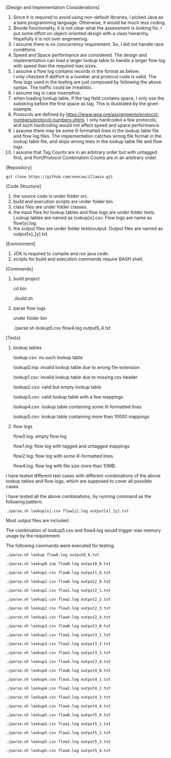 [Design and Implementation Considerations]

1. Since it is required to avoid using non-default libraries, I picked Java as a bare programming language. Otherwise, it would be much less coding.
2. Beside functionality, it is not clear what the assessment is looking for. I put some effort on object-oriented design with a class hierarchy. Hopefully it is not over engineering.
3. I assume there is no concurrency requirement. So, I did not handle race conditions.
4. Speed and Space performance are considered. The design and implementation can load a larger lookup table to handle a larger flow log with speed than the required max sizes.
5. I assume a flow log contains records in the format as below:   
    <version> <account-id> <interface-id> <srcaddr> <dstaddr> <srcport> <dstport> <protocol> <packets> <bytes> <start> <end> <action> <log-status>
I only checked if dstPort is a number and protocol code is valid. The flow logs used in the testing are just composed by following the above syntax. The traffic could be irrealistic.
6. I assume tag is case insensitive.
7. when loading lookup table, if the tag field contains space, I only use the substring before the first space as tag. This is illustrated by the given example.
8. Protocols are defined by https://www.iana.org/assignments/protocol-numbers/protocol-numbers.xhtml. I only hardcoded a few protocols, and such hardcoding would not affect speed and space performance.
9. I assume there may be some ill formatted lines in the lookup table file and flow log files. The implementation catches wrong file format in the lookup table file, and skips wrong lines in the lookup table file and flow logs.
10. I assume that Tag Counts are in an arbitrary order but with untagged first, and Port/Protocol Combination Counts are in an arbitrary order.

[Repository]

    git clone https://github.com/sencao/illumio.git

[Code Structure]

1. the source code is under folder src.
2. build and execution scripts are under folder bin.
3. class files are under folder classes.
4. the input files for lookup tables and flow logs are under folder tests. Lookup tables are named as lookup[x].csv. Flow logs are name as flow[y].log.
5. the output files are under folder tests\output. Output files are named as output[x]_[y].txt.

[Environment]

1. JDK is required to compile and run java code.
2. scripts for build and execution commands require BASH shell.

[Commands]

1. build project

    cd bin
    
    ./build.sh

2. parse flow logs

    under folder bin
    
    ./parse.sh lookup5.csv flow4.log output5_4.txt

[Tests]

1. lookup tables

    lookup.csv: no such lookup table
    
    lookup0.inp: invalid lookup table due to wrong file extension
    
    lookup1.csv: invalid lookup table due to missing csv header
    
    lookup2.csv: valid but empty lookup table
    
    lookup3.csv: valid lookup table with a few mappings
    
    lookup4.csv: lookup table containing some ill-formatted lines
    
    lookup5.csv: lookup table containing more than 10000 mappings 
    

2. flow logs

    flow0.log: empty flow log
    
    flow1.log: flow log with tagged and untagged mappings
    
    flow2.log: flow log with some ill-formatted lines
    
    flow4.log: flow log with file size more than 10MB. 
    

I have tested different test cases with different combinations of the above lookup tables and flow logs, which are supposed to cover all possible cases.

I have tested all the above combinations, by running command as the following pattern:

    ./parse.sh lookup[x].csv flow[y].log output[x]_[y].txt
    
Most output files are included.

The combination of lookup5.csv and flow4.log would trigger max memory usage by the requirement.

The following commands were executed for testing:

    ./parse.sh lookup flow0.log output0_0.txt
    
    ./parse.sh lookup0.inp flow0.log output0_0.txt
    
    ./parse.sh lookup1.csv flow0.log output1_0.txt
    
    ./parse.sh lookup2.csv flow0.log output2_0.txt
    
    ./parse.sh lookup2.csv flow1.log output2_1.txt
    
    ./parse.sh lookup2.csv flow2.log output2_2.txt
    
    ./parse.sh lookup2.csv flow3.log output2_3.txt
    
    ./parse.sh lookup2.csv flow4.log output2_4.txt
    
    ./parse.sh lookup3.csv flow0.log output3_0.txt
    
    ./parse.sh lookup3.csv flow1.log output3_1.txt
    
    ./parse.sh lookup3.csv flow2.log output3_2.txt
    
    ./parse.sh lookup3.csv flow3.log output3_3.txt
    
    ./parse.sh lookup3.csv flow4.log output3_4.txt
    
    ./parse.sh lookup4.csv flow0.log output4_0.txt
    
    ./parse.sh lookup4.csv flow1.log output4_1.txt
    
    ./parse.sh lookup4.csv flow2.log output4_2.txt
    
    ./parse.sh lookup4.csv flow3.log output4_3.txt
    
    ./parse.sh lookup4.csv flow4.log output4_4.txt
    
    ./parse.sh lookup5.csv flow0.log output5_0.txt
    
    ./parse.sh lookup5.csv flow1.log output5_1.txt
    
    ./parse.sh lookup5.csv flow2.log output5_2.txt
    
    ./parse.sh lookup5.csv flow3.log output5_3.txt
    
    ./parse.sh lookup5.csv flow4.log output5_4.txt
